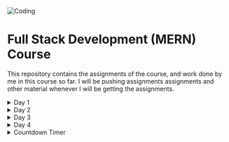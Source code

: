 <img align='center' alt="Coding" src="https://cipherschools.com/cipher-social.png">
<br>
<h1>Full Stack Development (MERN) Course</h1>
<p>This repository contains the assignments of the course, and work done by me in this course so far. I will be pushing assignments assignments and other material whenever I will be getting the assignments.</p>
<details>
  <summary>Day 1</summary>
  <p>First day we were taught about basics of HTML5, and also the basic HTML tags were discussed in brief.</p>
</details>
<details>
  <summary>Day 2</summary>
  <p>On Day 2, we discussed about other HTML tags like table, form, span and div. In between we also learned how files are fetched over internet, about CDNs and other
  topics also that could help us understand the topic well.</p>
</details>
<details>
  <summary>Day 3</summary>
  <p>On Day 3, we took a deep dive in the magic of CSS. We did styling and it was quite fun. It seemed as if the html page just came to life. We also discussed 
  about how to install and use Git-GitHub. And from now on, we all shall be uploading the assignment through GitHub only. We ejnoyed the way we can play with CSS, and
  how GitHub can play vital role in our lives.</p>
</details>
<details>
  <summary>Day 4</summary>
  <p>On Day 4, we took a deep dive in the magic of CSS. We did styling and it was quite fun. It seemed as if the html page just came to life. We also discussed 
  about how to install and use Git-GitHub. And from now on, we all shall be uploading the assignment through GitHub only. We ejnoyed the way we can play with CSS, and
  how GitHub can play vital role in our lives.</p>
</details>
<details>
  <summary>Countdown Timer</summary>
  <p>We recieved the instruction for our mini project to make a countdown timer, based on user input.</p>
</details>
